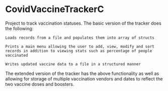 # CovidVaccineTrackerC 
Project to track vaccination statuses. The basic version of the tracker does the following:

    Loads records from a file and populates them into array of structs

    Prints a main menu allowing the user to add, view, modify and sort records in addition to viewing stats such as percentage of people vaccinated

    Writes updated vaccine data to a file in a structured manner
    

The extended version of the tracker has the above functionality as well as allowing for storage of multiple vaccination vendors and dates to reflect the two vaccine doses and boosters.

